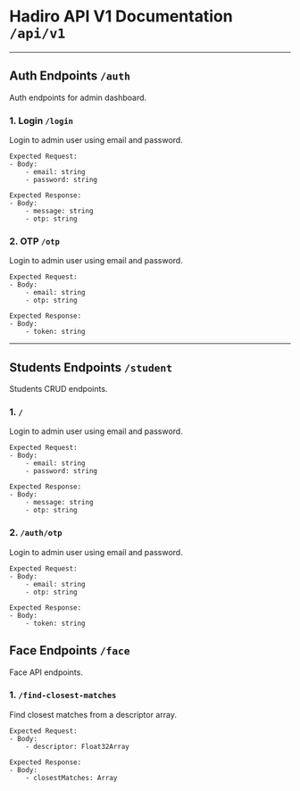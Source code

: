# Hadiro API V1 Documentation `/api/v1`

---

## Auth Endpoints `/auth`
Auth endpoints for admin dashboard.

### 1. Login `/login`
Login to admin user using email and password.
```
Expected Request:
- Body:
    - email: string
    - password: string

Expected Response:
- Body:
    - message: string
    - otp: string
```

### 2. OTP `/otp`
Login to admin user using email and password.
```
Expected Request:
- Body:
    - email: string
    - otp: string

Expected Response:
- Body:
    - token: string
```

---

## Students Endpoints `/student`
Students CRUD endpoints.

### 1. `/`
Login to admin user using email and password.
```
Expected Request:
- Body:
    - email: string
    - password: string

Expected Response:
- Body:
    - message: string
    - otp: string
```

### 2. `/auth/otp`
Login to admin user using email and password.
```
Expected Request:
- Body:
    - email: string
    - otp: string

Expected Response:
- Body:
    - token: string
```

## Face Endpoints `/face`
Face API endpoints.

### 1. `/find-closest-matches`
Find closest matches from a descriptor array.
```
Expected Request:
- Body:
    - descriptor: Float32Array

Expected Response:
- Body:
    - closestMatches: Array
```
